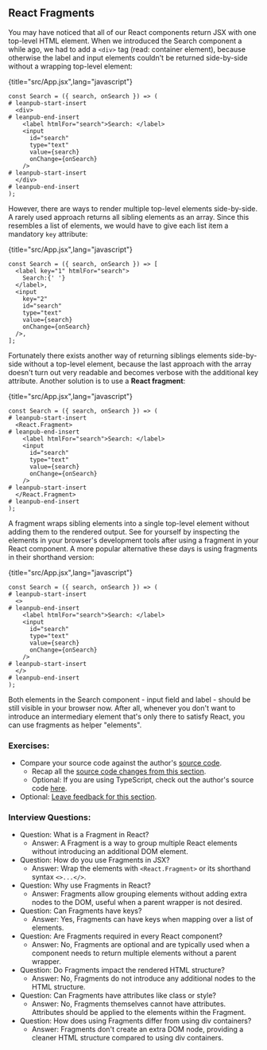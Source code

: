 ## React Fragments

You may have noticed that all of our React components return JSX with one top-level HTML element. When we introduced the Search component a while ago, we had to add a `<div>` tag (read: container element), because otherwise the label and input elements couldn't be returned side-by-side without a wrapping top-level element:

{title="src/App.jsx",lang="javascript"}
~~~~~~~
const Search = ({ search, onSearch }) => (
# leanpub-start-insert
  <div>
# leanpub-end-insert
    <label htmlFor="search">Search: </label>
    <input
      id="search"
      type="text"
      value={search}
      onChange={onSearch}
    />
# leanpub-start-insert
  </div>
# leanpub-end-insert
);
~~~~~~~

However, there are ways to render multiple top-level elements side-by-side. A rarely used approach returns all sibling elements as an array. Since this resembles a list of elements, we would have to give each list item a mandatory `key` attribute:

{title="src/App.jsx",lang="javascript"}
~~~~~~~
const Search = ({ search, onSearch }) => [
  <label key="1" htmlFor="search">
    Search:{' '}
  </label>,
  <input
    key="2"
    id="search"
    type="text"
    value={search}
    onChange={onSearch}
  />,
];
~~~~~~~

Fortunately there exists another way of returning siblings elements side-by-side without a top-level element, because the last approach with the array doesn't turn out very readable and becomes verbose with the additional key attribute. Another solution is to use a **React fragment**:

{title="src/App.jsx",lang="javascript"}
~~~~~~~
const Search = ({ search, onSearch }) => (
# leanpub-start-insert
  <React.Fragment>
# leanpub-end-insert
    <label htmlFor="search">Search: </label>
    <input
      id="search"
      type="text"
      value={search}
      onChange={onSearch}
    />
# leanpub-start-insert
  </React.Fragment>
# leanpub-end-insert
);
~~~~~~~

A fragment wraps sibling elements into a single top-level element without adding them to the rendered output. See for yourself by inspecting the elements in your browser's development tools after using a fragment in your React component. A more popular alternative these days is using fragments in their shorthand version:

{title="src/App.jsx",lang="javascript"}
~~~~~~~
const Search = ({ search, onSearch }) => (
# leanpub-start-insert
  <>
# leanpub-end-insert
    <label htmlFor="search">Search: </label>
    <input
      id="search"
      type="text"
      value={search}
      onChange={onSearch}
    />
# leanpub-start-insert
  </>
# leanpub-end-insert
);
~~~~~~~

Both elements in the Search component - input field and label - should be still visible in your browser now. After all, whenever you don't want to introduce an intermediary element that's only there to satisfy React, you can use fragments as helper "elements".

### Exercises:

* Compare your source code against the author's [source code](https://bit.ly/3u4IimX).
  * Recap all the [source code changes from this section](https://bit.ly/3S0MLPH).
  * Optional: If you are using TypeScript, check out the author's source code [here](https://bit.ly/3SfRv2B).
* Optional: [Leave feedback for this section](https://forms.gle/kNpEySPZzckNe6f96).

### Interview Questions:

* Question: What is a Fragment in React?
  * Answer: A Fragment is a way to group multiple React elements without introducing an additional DOM element.
* Question: How do you use Fragments in JSX?
  * Answer: Wrap the elements with `<React.Fragment>` or its shorthand syntax `<>...</>`.
* Question: Why use Fragments in React?
  * Answer: Fragments allow grouping elements without adding extra nodes to the DOM, useful when a parent wrapper is not desired.
* Question: Can Fragments have keys?
  * Answer: Yes, Fragments can have keys when mapping over a list of elements.
* Question: Are Fragments required in every React component?
  * Answer: No, Fragments are optional and are typically used when a component needs to return multiple elements without a parent wrapper.
* Question: Do Fragments impact the rendered HTML structure?
  * Answer: No, Fragments do not introduce any additional nodes to the HTML structure.
* Question: Can Fragments have attributes like class or style?
  * Answer: No, Fragments themselves cannot have attributes. Attributes should be applied to the elements within the Fragment.
* Question: How does using Fragments differ from using div containers?
  * Answer: Fragments don't create an extra DOM node, providing a cleaner HTML structure compared to using div containers.
